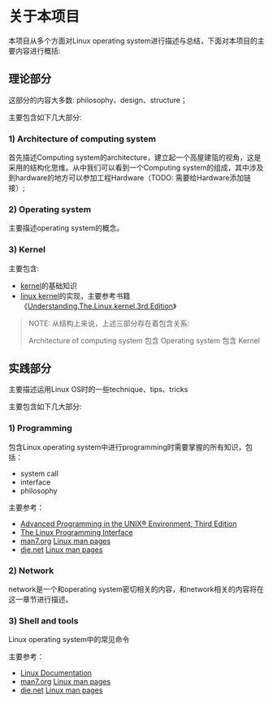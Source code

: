 # 关于本项目

本项目从多个方面对Linux operating system进行描述与总结，下面对本项目的主要内容进行概括:

## 理论部分

这部分的内容大多数: philosophy、design、structure；

主要包含如下几大部分: 

### 1) Architecture of computing system

首先描述Computing system的architecture，建立起一个高屋建瓴的视角，这是采用的结构化思维。从中我们可以看到一个Computing system的组成，其中涉及到hardware的地方可以参加工程Hardware（TODO: 需要给Hardware添加链接）;

### 2) Operating system

主要描述operating system的概念。

### 3) Kernel

主要包含: 

- [kernel](https://en.wikipedia.org/wiki/Kernel_(operating_system))的基础知识
- [linux kernel](https://en.wikipedia.org/wiki/Linux_kernel)的实现，主要参考书籍《[Understanding.The.Linux.kernel.3rd.Edition](https://www.oreilly.com/library/view/understanding-the-linux/0596005652/)》



> NOTE: 从结构上来说，上述三部分存在着包含关系:
>
> Architecture of computing system 包含 Operating system 包含 Kernel



## 实践部分

主要描述运用Linux OS时的一些technique、tips、tricks

主要包含如下几大部分: 



### 1) Programming

包含Linux operating system中进行programming时需要掌握的所有知识，包括：

- system call
- interface
- philosophy

主要参考：

- [Advanced Programming in the UNIX® Environment, Third Edition](http://www.apuebook.com/toc3e.html)
- [The Linux Programming Interface](http://man7.org/tlpi/index.html)
- [man7.org](http://man7.org/index.html) [Linux man pages](http://man7.org/linux/man-pages/index.html)
- [die.net](https://www.die.net/) [Linux man pages](https://linux.die.net/man/)



### 2) Network

network是一个和operating system密切相关的内容，和network相关的内容将在这一章节进行描述。





### 3) Shell and tools

Linux operating system中的常见命令

主要参考：

- [Linux Documentation](https://linux.die.net/)
- [man7.org](http://man7.org/index.html) [Linux man pages](http://man7.org/linux/man-pages/index.html)
- [die.net](https://www.die.net/) [Linux man pages](https://linux.die.net/man/)

